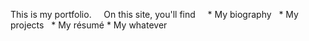 This is my portfolio.
​ 
​ 	On this site, you'll find
​ 
​ 	* My biography
​ 	* My projects
​ 	* My résumé 
    * My whatever